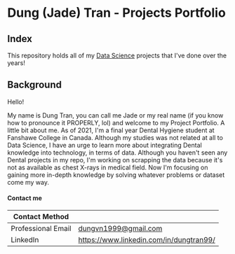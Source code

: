 # Dung (Jade) Tran - Projects Portfolio

## Index

This repository holds all of my [Data Science](https://github.com/jtran2509/Jade_Projects/tree/main/Python) projects that I've done over the years!

## Background

Hello!

My name is Dung Tran, you can call me Jade or my real name (if you know how to pronounce it PROPERLY, lol) and welcome to my Project Portfolio. A little bit about me. As of 2021, I'm a final year Dental Hygiene student at Fanshawe College in Canada. Although my studies was not related at all to Data Science, I have an urge to learn more about integrating Dental knowledge into technology, in terms of data. Although you haven't seen any Dental projects in my repo, I'm working on scrapping the data because it's not as available as chest X-rays in medical field. Now I'm focusing on gaining more in-depth knowledge by solving whatever problems or dataset come my way.

#### Contact me

| Contact Method | |
| --- | --- |
| Professional Email | dungvn1999@gmail.com |
| LinkedIn | https://www.linkedin.com/in/dungtran99/ |
